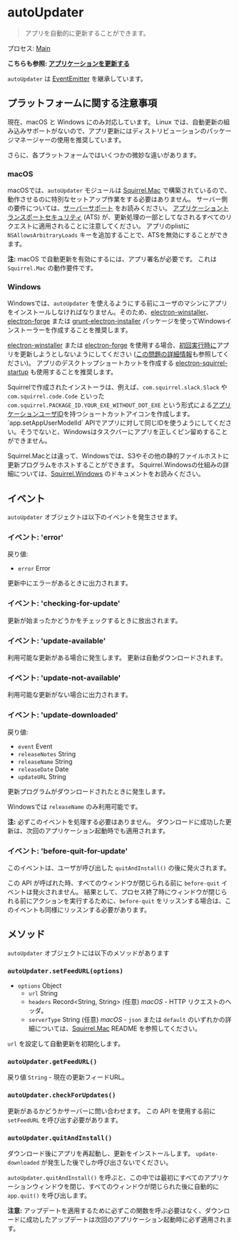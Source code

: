 # autoUpdater

> アプリを自動的に更新することができます。

プロセス: [Main](../glossary.md#main-process)

**こちらも参照: [アプリケーションを更新する](../tutorial/updates.md)**

`autoUpdater` は [EventEmitter](https://nodejs.org/api/events.html#events_class_eventemitter) を継承しています。

## プラットフォームに関する注意事項

現在、macOS と Windows にのみ対応しています。 Linux では、自動更新の組み込みサポートがないので、アプリ更新にはディストリビューションのパッケージマネージャーの使用を推奨しています。

さらに、各プラットフォームではいくつかの微妙な違いがあります。

### macOS

macOSでは、`autoUpdater` モジュールは [Squirrel.Mac](https://github.com/Squirrel/Squirrel.Mac) で構築されているので、動作させるのに特別なセットアップ作業をする必要はありません。 サーバー側の要件については、[サーバーサポート](https://github.com/Squirrel/Squirrel.Mac#server-support) をお読みください。 [アプリケーショントランスポートセキュリティ](https://developer.apple.com/library/content/documentation/General/Reference/InfoPlistKeyReference/Articles/CocoaKeys.html#//apple_ref/doc/uid/TP40009251-SW35) (ATS) が、更新処理の一部としてなされるすべてのリクエストに適用されることに注意してください。 アプリのplistに `NSAllowsArbitraryLoads` キーを追加することで、ATSを無効にすることができます。

**注:** macOS で自動更新を有効にするには、アプリ署名が必要です。 これは `Squirrel.Mac` の動作要件です。

### Windows

Windowsでは、`autoUpdater` を使えるようにする前にユーザのマシンにアプリをインストールしなければなりません。そのため、[electron-winstaller](https://github.com/electron/windows-installer)、[electron-forge](https://github.com/electron-userland/electron-forge) または [grunt-electron-installer](https://github.com/electron/grunt-electron-installer) パッケージを使ってWindowsインストーラーを作成することを推奨します。

[electron-winstaller](https://github.com/electron/windows-installer) または [electron-forge](https://github.com/electron-userland/electron-forge) を使用する場合、[初回実行時に](https://github.com/electron/windows-installer#handling-squirrel-events)アプリを更新しようとしないようにしてください ([この問題の詳細情報](https://github.com/electron/electron/issues/7155)も参照してください)。 アプリのデスクトップショートカットを作成する [electron-squirrel-startup](https://github.com/mongodb-js/electron-squirrel-startup) も使用することを推奨します。

Squirrelで作成されたインストーラは、例えば、`com.squirrel.slack.Slack` や `com.squirrel.code.Code` といった`com.squirrel.PACKAGE_ID.YOUR_EXE_WITHOUT_DOT_EXE` という形式による[アプリケーションユーザID](https://msdn.microsoft.com/en-us/library/windows/desktop/dd378459(v=vs.85).aspx)を持つショートカットアイコンを作成します。 `app.setAppUserModelId` APIでアプリに対して同じIDを使うようにしてください。そうでないと、Windowsはタスクバーにアプリを正しくピン留めすることができません。

Squirrel.Macとは違って、Windowsでは、S3やその他の静的ファイルホストに更新プログラムをホストすることができます。 Squirrel.Windowsの仕組みの詳細については、[Squirrel.Windows](https://github.com/Squirrel/Squirrel.Windows) のドキュメントをお読みください。

## イベント

`autoUpdater` オブジェクトは以下のイベントを発生させます。

### イベント: 'error'

戻り値:

* `error` Error

更新中にエラーがあるときに出力されます。

### イベント: 'checking-for-update'

更新が始まったかどうかをチェックするときに放出されます。

### イベント: 'update-available'

利用可能な更新がある場合に発生します。 更新は自動ダウンロードされます。

### イベント: 'update-not-available'

利用可能な更新がない場合に出力されます。

### イベント: 'update-downloaded'

戻り値:

* `event` Event
* `releaseNotes` String
* `releaseName` String
* `releaseDate` Date
* `updateURL` String

更新プログラムがダウンロードされたときに発生します。

Windowsでは `releaseName` のみ利用可能です。

**注:** 必ずこのイベントを処理する必要はありません。 ダウンロードに成功した更新は、次回のアプリケーション起動時でも適用されます。

### イベント: 'before-quit-for-update'

このイベントは、ユーザが呼び出した `quitAndInstall()` の後に発火されます。

この API が呼ばれた時、すべてのウィンドウが閉じられる前に `before-quit` イベントは発火されません。 結果として、プロセス終了時にウィンドウが閉じられる前にアクションを実行するために、`before-quit` をリッスンする場合は、このイベントも同様にリッスンする必要があります。

## メソッド

`autoUpdater` オブジェクトには以下のメソッドがあります

### `autoUpdater.setFeedURL(options)`

* `options` Object
  * `url` String
  * `headers` Record&lt;String, String&gt; (任意) _macOS_ - HTTP リクエストのヘッダ。
  * `serverType` String (任意) _macOS_ - `json` または `default` のいずれかの詳細については、[Squirrel.Mac](https://github.com/Squirrel/Squirrel.Mac) README を参照してください。

`url` を設定して自動更新を初期化します。

### `autoUpdater.getFeedURL()`

戻り値 `String` - 現在の更新フィードURL。

### `autoUpdater.checkForUpdates()`

更新があるかどうかサーバーに問い合わせます。 この API を使用する前に `setFeedURL` を呼び出す必要があります。

### `autoUpdater.quitAndInstall()`

ダウンロード後にアプリを再起動し、更新をインストールします。 `update-downloaded` が発生した後でしか呼び出さないでください。

`autoUpdater.quitAndInstall()` を呼ぶと、この中では最初にすべてのアプリケーションウィンドウを閉じ、すべてのウィンドウが閉じられた後に自動的に `app.quit()` を呼び出します。

**注意:** アップデートを適用するために必ずこの関数を呼ぶ必要はなく、ダウンロードに成功したアップデートは次回のアプリケーション起動時に必ず適用されます。
